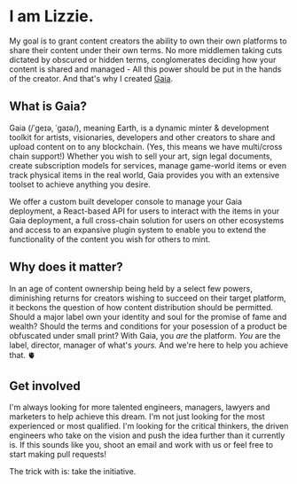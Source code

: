 # I am Lizzie.

My goal is to grant content creators the ability to own their own platforms to share their content under their own terms.
No more middlemen taking cuts dictated by obscured or hidden terms, conglomerates deciding how your content is shared and managed -
All this power should be put in the hands of the creator. And that's why I created [Gaia](<https://gaia.genesiscomputing.uk>).

## What is Gaia?

Gaia (/ˈɡeɪə, ˈɡaɪə/), meaning Earth, is a dynamic minter & development toolkit for artists, visionaries, developers and other creators to share and upload content on to any blockchain. (Yes, this means we have multi/cross chain support!) Whether you wish to sell your art, sign legal documents, create subscription models for services, manage game-world items or even track physical items in the real world, Gaia provides you with an extensive toolset to achieve anything you desire.

We offer a custom built developer console to manage your Gaia deployment, a React-based API for users to interact with the items in your Gaia deployment, a full cross-chain solution for users on other ecosystems and access to an expansive plugin system to enable you to extend the functionality of the content you wish for others to mint.

## Why does it matter?

In an age of content ownership being held by a select few powers, diminishing returns for creators wishing to succeed on their target platform, it beckons the question of how content distribution should be permitted.
Should a major label own your identity and soul for the promise of fame and wealth?
Should the terms and conditions for your posession of a product be obfuscated under small print?
With Gaia, you *are* the platform. *You* are the label, director, manager of what's *yours.*
And we're here to help you achieve that. 🫀

## Get involved

I'm always looking for more talented engineers, managers, lawyers and marketers to help achieve this dream.
I'm not just looking for the most experienced or most qualified. I'm looking for the critical thinkers, the driven engineers who take on the vision and push the idea further than it currently is.
If this sounds like you, shoot an email and work with us or feel free to start making pull requests!

The trick with is: take the initiative.
